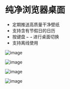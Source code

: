 # 纯净浏览器桌面

- 定期推送高质量干净壁纸
- 支持含有节假日的日历
- 按键盘 `←` `→` 进行桌面切换
- 支持离线使用 

![image](https://user-images.githubusercontent.com/11046969/160286122-99c00df4-05cf-4031-b073-a3c732286dd3.png)


![image](https://user-images.githubusercontent.com/11046969/160069269-5cdbbb5d-2aa6-4f0c-af7c-785ebdfae0b5.png)

![image](https://user-images.githubusercontent.com/11046969/160069225-4e874698-891a-49b6-aa2e-cc346f0977eb.png)

![image](https://user-images.githubusercontent.com/11046969/160069343-75567792-751a-4408-8799-0398b2f94cfc.png)
